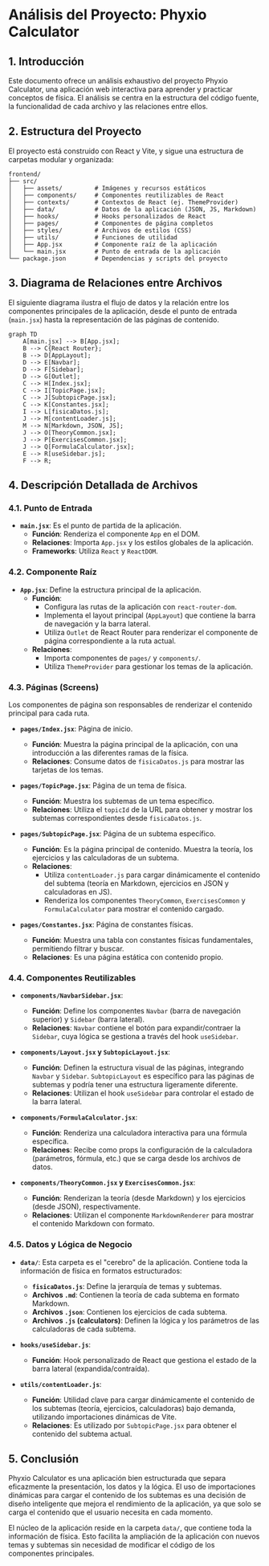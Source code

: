 # Análisis del Proyecto: Phyxio Calculator

## 1. Introducción

Este documento ofrece un análisis exhaustivo del proyecto Phyxio Calculator, una aplicación web interactiva para aprender y practicar conceptos de física. El análisis se centra en la estructura del código fuente, la funcionalidad de cada archivo y las relaciones entre ellos.

## 2. Estructura del Proyecto

El proyecto está construido con React y Vite, y sigue una estructura de carpetas modular y organizada:

```
frontend/
├── src/
│   ├── assets/         # Imágenes y recursos estáticos
│   ├── components/     # Componentes reutilizables de React
│   ├── contexts/       # Contextos de React (ej. ThemeProvider)
│   ├── data/           # Datos de la aplicación (JSON, JS, Markdown)
│   ├── hooks/          # Hooks personalizados de React
│   ├── pages/          # Componentes de página completos
│   ├── styles/         # Archivos de estilos (CSS)
│   ├── utils/          # Funciones de utilidad
│   ├── App.jsx         # Componente raíz de la aplicación
│   └── main.jsx        # Punto de entrada de la aplicación
└── package.json        # Dependencias y scripts del proyecto
```

## 3. Diagrama de Relaciones entre Archivos

El siguiente diagrama ilustra el flujo de datos y la relación entre los componentes principales de la aplicación, desde el punto de entrada (`main.jsx`) hasta la representación de las páginas de contenido.

```mermaid
graph TD
    A[main.jsx] --> B[App.jsx];
    B --> C{React Router};
    B --> D[AppLayout];
    D --> E[Navbar];
    D --> F[Sidebar];
    D --> G[Outlet];
    C --> H[Index.jsx];
    C --> I[TopicPage.jsx];
    C --> J[SubtopicPage.jsx];
    C --> K[Constantes.jsx];
    I --> L[fisicaDatos.js];
    J --> M[contentLoader.js];
    M --> N[Markdown, JSON, JS];
    J --> O[TheoryCommon.jsx];
    J --> P[ExercisesCommon.jsx];
    J --> Q[FormulaCalculator.jsx];
    E --> R[useSidebar.js];
    F --> R;
```

## 4. Descripción Detallada de Archivos

### 4.1. Punto de Entrada

*   **`main.jsx`**: Es el punto de partida de la aplicación.
    *   **Función**: Renderiza el componente `App` en el DOM.
    *   **Relaciones**: Importa `App.jsx` y los estilos globales de la aplicación.
    *   **Frameworks**: Utiliza `React` y `ReactDOM`.

### 4.2. Componente Raíz

*   **`App.jsx`**: Define la estructura principal de la aplicación.
    *   **Función**:
        *   Configura las rutas de la aplicación con `react-router-dom`.
        *   Implementa el layout principal (`AppLayout`) que contiene la barra de navegación y la barra lateral.
        *   Utiliza `Outlet` de React Router para renderizar el componente de página correspondiente a la ruta actual.
    *   **Relaciones**:
        *   Importa componentes de `pages/` y `components/`.
        *   Utiliza `ThemeProvider` para gestionar los temas de la aplicación.

### 4.3. Páginas (Screens)

Los componentes de página son responsables de renderizar el contenido principal para cada ruta.

*   **`pages/Index.jsx`**: Página de inicio.
    *   **Función**: Muestra la página principal de la aplicación, con una introducción a las diferentes ramas de la física.
    *   **Relaciones**: Consume datos de `fisicaDatos.js` para mostrar las tarjetas de los temas.

*   **`pages/TopicPage.jsx`**: Página de un tema de física.
    *   **Función**: Muestra los subtemas de un tema específico.
    *   **Relaciones**: Utiliza el `topicId` de la URL para obtener y mostrar los subtemas correspondientes desde `fisicaDatos.js`.

*   **`pages/SubtopicPage.jsx`**: Página de un subtema específico.
    *   **Función**: Es la página principal de contenido. Muestra la teoría, los ejercicios y las calculadoras de un subtema.
    *   **Relaciones**:
        *   Utiliza `contentLoader.js` para cargar dinámicamente el contenido del subtema (teoría en Markdown, ejercicios en JSON y calculadoras en JS).
        *   Renderiza los componentes `TheoryCommon`, `ExercisesCommon` y `FormulaCalculator` para mostrar el contenido cargado.

*   **`pages/Constantes.jsx`**: Página de constantes físicas.
    *   **Función**: Muestra una tabla con constantes físicas fundamentales, permitiendo filtrar y buscar.
    *   **Relaciones**: Es una página estática con contenido propio.

### 4.4. Componentes Reutilizables

*   **`components/NavbarSidebar.jsx`**:
    *   **Función**: Define los componentes `Navbar` (barra de navegación superior) y `Sidebar` (barra lateral).
    *   **Relaciones**: `Navbar` contiene el botón para expandir/contraer la `Sidebar`, cuya lógica se gestiona a través del hook `useSidebar`.

*   **`components/Layout.jsx` y `SubtopicLayout.jsx`**:
    *   **Función**: Definen la estructura visual de las páginas, integrando `Navbar` y `Sidebar`. `SubtopicLayout` es específico para las páginas de subtemas y podría tener una estructura ligeramente diferente.
    *   **Relaciones**: Utilizan el hook `useSidebar` para controlar el estado de la barra lateral.

*   **`components/FormulaCalculator.jsx`**:
    *   **Función**: Renderiza una calculadora interactiva para una fórmula específica.
    *   **Relaciones**: Recibe como props la configuración de la calculadora (parámetros, fórmula, etc.) que se carga desde los archivos de datos.

*   **`components/TheoryCommon.jsx` y `ExercisesCommon.jsx`**:
    *   **Función**: Renderizan la teoría (desde Markdown) y los ejercicios (desde JSON), respectivamente.
    *   **Relaciones**: Utilizan el componente `MarkdownRenderer` para mostrar el contenido Markdown con formato.

### 4.5. Datos y Lógica de Negocio

*   **`data/`**: Esta carpeta es el "cerebro" de la aplicación. Contiene toda la información de física en formatos estructurados:
    *   **`fisicaDatos.js`**: Define la jerarquía de temas y subtemas.
    *   **Archivos `.md`**: Contienen la teoría de cada subtema en formato Markdown.
    *   **Archivos `.json`**: Contienen los ejercicios de cada subtema.
    *   **Archivos `.js` (calculators)**: Definen la lógica y los parámetros de las calculadoras de cada subtema.

*   **`hooks/useSidebar.js`**:
    *   **Función**: Hook personalizado de React que gestiona el estado de la barra lateral (expandida/contraída).

*   **`utils/contentLoader.js`**:
    *   **Función**: Utilidad clave para cargar dinámicamente el contenido de los subtemas (teoría, ejercicios, calculadoras) bajo demanda, utilizando importaciones dinámicas de Vite.
    *   **Relaciones**: Es utilizado por `SubtopicPage.jsx` para obtener el contenido del subtema actual.

## 5. Conclusión

Phyxio Calculator es una aplicación bien estructurada que separa eficazmente la presentación, los datos y la lógica. El uso de importaciones dinámicas para cargar el contenido de los subtemas es una decisión de diseño inteligente que mejora el rendimiento de la aplicación, ya que solo se carga el contenido que el usuario necesita en cada momento.

El núcleo de la aplicación reside en la carpeta `data/`, que contiene toda la información de física. Esto facilita la ampliación de la aplicación con nuevos temas y subtemas sin necesidad de modificar el código de los componentes principales.
